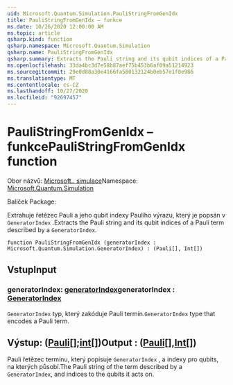 ```yaml
---
uid: Microsoft.Quantum.Simulation.PauliStringFromGenIdx
title: PauliStringFromGenIdx – funkce
ms.date: 10/26/2020 12:00:00 AM
ms.topic: article
qsharp.kind: function
qsharp.namespace: Microsoft.Quantum.Simulation
qsharp.name: PauliStringFromGenIdx
qsharp.summary: Extracts the Pauli string and its qubit indices of a Pauli term described by a `GeneratorIndex`.
ms.openlocfilehash: 33da4bc3d7e58b87aef75b453b6af09a51214923
ms.sourcegitcommit: 29e0d88a30e4166fa580132124b0eb57e1f0e986
ms.translationtype: MT
ms.contentlocale: cs-CZ
ms.lasthandoff: 10/27/2020
ms.locfileid: "92697457"
---
```

# <a name="paulistringfromgenidx-function"></a><span data-ttu-id="c6395-102">PauliStringFromGenIdx – funkce</span><span class="sxs-lookup"><span data-stu-id="c6395-102">PauliStringFromGenIdx function</span></span>

<span data-ttu-id="c6395-103">Obor názvů: [Microsoft.. simulace](xref:Microsoft.Quantum.Simulation)</span><span class="sxs-lookup"><span data-stu-id="c6395-103">Namespace: [Microsoft.Quantum.Simulation](xref:Microsoft.Quantum.Simulation)</span></span>

<span data-ttu-id="c6395-104">Balíček [](https://nuget.org/packages/)</span><span class="sxs-lookup"><span data-stu-id="c6395-104">Package: [](https://nuget.org/packages/)</span></span>


<span data-ttu-id="c6395-105">Extrahuje řetězec Pauli a jeho qubit indexy Pauliho výrazu, který je popsán v `GeneratorIndex` .</span><span class="sxs-lookup"><span data-stu-id="c6395-105">Extracts the Pauli string and its qubit indices of a Pauli term described by a `GeneratorIndex`.</span></span>

```qsharp
function PauliStringFromGenIdx (generatorIndex : Microsoft.Quantum.Simulation.GeneratorIndex) : (Pauli[], Int[])
```


## <a name="input"></a><span data-ttu-id="c6395-106">Vstup</span><span class="sxs-lookup"><span data-stu-id="c6395-106">Input</span></span>

### <a name="generatorindex--generatorindex"></a><span data-ttu-id="c6395-107">generatorIndex: [generatorIndex](xref:Microsoft.Quantum.Simulation.GeneratorIndex)</span><span class="sxs-lookup"><span data-stu-id="c6395-107">generatorIndex : [GeneratorIndex](xref:Microsoft.Quantum.Simulation.GeneratorIndex)</span></span>

<span data-ttu-id="c6395-108">`GeneratorIndex` typ, který zakóduje Pauli termín.</span><span class="sxs-lookup"><span data-stu-id="c6395-108">`GeneratorIndex` type that encodes a Pauli term.</span></span>



## <a name="output--pauliint"></a><span data-ttu-id="c6395-109">Výstup: ([Pauli](xref:microsoft.quantum.lang-ref.pauli)[];[int](xref:microsoft.quantum.lang-ref.int)[])</span><span class="sxs-lookup"><span data-stu-id="c6395-109">Output : ([Pauli](xref:microsoft.quantum.lang-ref.pauli)[],[Int](xref:microsoft.quantum.lang-ref.int)[])</span></span>

<span data-ttu-id="c6395-110">Pauli řetězec termínu, který popisuje `GeneratorIndex` , a indexy pro qubits, na kterých působí.</span><span class="sxs-lookup"><span data-stu-id="c6395-110">The Pauli string of the term described by a `GeneratorIndex`, and indices to the qubits it acts on.</span></span>